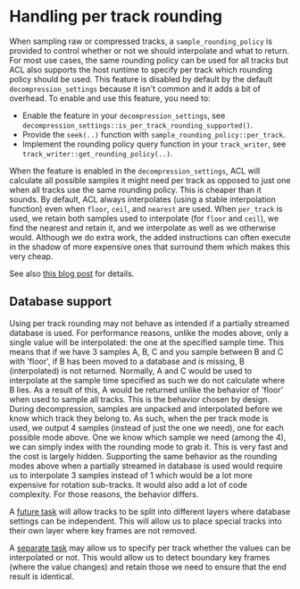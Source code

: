 # Handling per track rounding

When sampling raw or compressed tracks, a `sample_rounding_policy` is provided to control whether or not we should interpolate and what to return. For most use cases, the same rounding policy can be used for all tracks but ACL also supports the host runtime to specify per track which rounding policy should be used. This feature is disabled by default by the default `decompression_settings` because it isn't common and it adds a bit of overhead. To enable and use this feature, you need to:

*  Enable the feature in your `decompression_settings`, see `decompression_settings::is_per_track_rounding_supported()`.
*  Provide the `seek(..)` function with `sample_rounding_policy::per_track`.
*  Implement the rounding policy query function in your `track_writer`, see `track_writer::get_rounding_policy(..)`.

When the feature is enabled in the `decompression_settings`, ACL will calculate all possible samples it might need per track as opposed to just one when all tracks use the same rounding policy. This is cheaper than it sounds. By default, ACL always interpolates (using a stable interpolation function) even when `floor`, `ceil`, and `nearest` are used. When `per_track` is used, we retain both samples used to interpolate (for `floor` and `ceil`), we find the nearest and retain it, and we interpolate as well as we otherwise would. Although we do extra work, the added instructions can often execute in the shadow of more expensive ones that surround them which makes this very cheap.

See also [this blog post](TODO) for details.

## Database support

Using per track rounding may not behave as intended if a partially streamed database is used. For performance reasons, unlike the modes above, only a single value will be interpolated: the one at the specified sample time. This means that if we have 3 samples A, B, C and you sample between B and C with 'floor', if B has been moved to a database and is missing, B (interpolated) is not returned. Normally, A and C would be used to interpolate at the sample time specified as such we do not calculate where B lies. As a result of this, A would be returned unlike the behavior of 'floor' when used to sample all tracks. This is the behavior chosen by design. During decompression, samples are unpacked and interpolated before we know which track they belong to. As such, when the per track mode is used, we output 4 samples (instead of just the one we need), one for each possible mode above. One we know which sample we need (among the 4), we can simply index with the rounding mode to grab it. This is very fast and the cost is largely hidden. Supporting the same behavior as the rounding modes above when a partially streamed in database is used would require us to interpolate 3 samples instead of 1 which would be a lot more expensive for rotation sub-tracks. It would also add a lot of code complexity. For those reasons, the behavior differs.

A [future task](https://github.com/nfrechette/acl/issues/392) will allow tracks to be split into different layers where database settings can be independent. This will allow us to place special tracks into their own layer where key frames are not removed.

A [separate task](https://github.com/nfrechette/acl/issues/407) may allow us to specify per track whether the values can be interpolated or not. This would allow us to detect boundary key frames (where the value changes) and retain those we need to ensure that the end result is identical.
